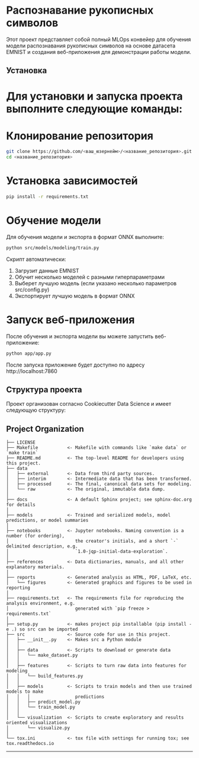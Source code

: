 # Распознавание рукописных символов

Этот проект представляет собой полный MLOps конвейер для обучения модели распознавания рукописных символов на основе датасета EMNIST и создания веб-приложения для демонстрации работы модели.

## Установка

# Для установки и запуска проекта выполните следующие команды:

# Клонирование репозитория
```bash
git clone https://github.com/<ваш_юзернейм>/<название_репозитория>.git
cd <название_репозитория>
```

# Установка зависимостей
```bash
pip install -r requirements.txt
```

# Обучение модели
Для обучения модели и экспорта в формат ONNX выполните:
```bash
python src/models/modeling/train.py
```

Скрипт автоматически:
1. Загрузит данные EMNIST
2. Обучит несколько моделей с разными гиперпараметрами
3. Выберет лучшую модель (если указано несколько параметров src/config.py)
4. Экспортирует лучшую модель в формат ONNX

# Запуск веб-приложения
После обучения и экспорта модели вы можете запустить веб-приложение:
```bash
python app/app.py
```
После запуска приложение будет доступно по адресу http://localhost:7860

## Структура проекта

Проект организован согласно Cookiecutter Data Science и имеет следующую структуру:

Project Organization
------------

    ├── LICENSE
    ├── Makefile           <- Makefile with commands like `make data` or `make train`
    ├── README.md          <- The top-level README for developers using this project.
    ├── data
    │   ├── external       <- Data from third party sources.
    │   ├── interim        <- Intermediate data that has been transformed.
    │   ├── processed      <- The final, canonical data sets for modeling.
    │   └── raw            <- The original, immutable data dump.
    │
    ├── docs               <- A default Sphinx project; see sphinx-doc.org for details
    │
    ├── models             <- Trained and serialized models, model predictions, or model summaries
    │
    ├── notebooks          <- Jupyter notebooks. Naming convention is a number (for ordering),
    │                         the creator's initials, and a short `-` delimited description, e.g.
    │                         `1.0-jqp-initial-data-exploration`.
    │
    ├── references         <- Data dictionaries, manuals, and all other explanatory materials.
    │
    ├── reports            <- Generated analysis as HTML, PDF, LaTeX, etc.
    │   └── figures        <- Generated graphics and figures to be used in reporting
    │
    ├── requirements.txt   <- The requirements file for reproducing the analysis environment, e.g.
    │                         generated with `pip freeze > requirements.txt`
    │
    ├── setup.py           <- makes project pip installable (pip install -e .) so src can be imported
    ├── src                <- Source code for use in this project.
    │   ├── __init__.py    <- Makes src a Python module
    │   │
    │   ├── data           <- Scripts to download or generate data
    │   │   └── make_dataset.py
    │   │
    │   ├── features       <- Scripts to turn raw data into features for modeling
    │   │   └── build_features.py
    │   │
    │   ├── models         <- Scripts to train models and then use trained models to make
    │   │   │                 predictions
    │   │   ├── predict_model.py
    │   │   └── train_model.py
    │   │
    │   └── visualization  <- Scripts to create exploratory and results oriented visualizations
    │       └── visualize.py
    │
    └── tox.ini            <- tox file with settings for running tox; see tox.readthedocs.io


--------

